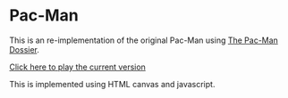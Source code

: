 Pac-Man
=======

This is an re-implementation of the original Pac-Man using [The Pac-Man Dossier](http://home.comcast.net/~jpittman2/pacman/pacmandossier.html).

[Click here to play the current version](http://shaunew.github.com/Pac-Man/index.htm)

This is implemented using HTML canvas and javascript.
